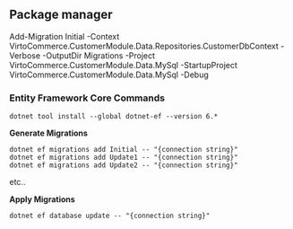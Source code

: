 
## Package manager 
Add-Migration Initial -Context VirtoCommerce.CustomerModule.Data.Repositories.CustomerDbContext  -Verbose -OutputDir Migrations -Project VirtoCommerce.CustomerModule.Data.MySql -StartupProject VirtoCommerce.CustomerModule.Data.MySql  -Debug



### Entity Framework Core Commands
```
dotnet tool install --global dotnet-ef --version 6.*
```

**Generate Migrations**

```
dotnet ef migrations add Initial -- "{connection string}"
dotnet ef migrations add Update1 -- "{connection string}"
dotnet ef migrations add Update2 -- "{connection string}"
```

etc..

**Apply Migrations**

`dotnet ef database update -- "{connection string}"`
